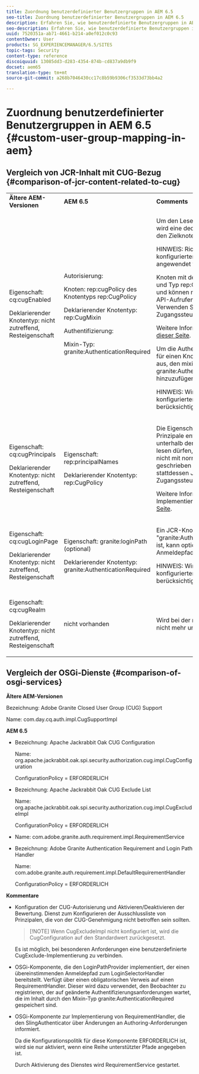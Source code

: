 ```yaml
---
title: Zuordnung benutzerdefinierter Benutzergruppen in AEM 6.5
seo-title: Zuordnung benutzerdefinierter Benutzergruppen in AEM 6.5
description: Erfahren Sie, wie benutzerdefinierte Benutzergruppen in AEM zugeordnet werden.
seo-description: Erfahren Sie, wie benutzerdefinierte Benutzergruppen in AEM zugeordnet werden.
uuid: 7520351a-ab71-4661-b214-a0ef012c0c93
contentOwner: User
products: SG_EXPERIENCEMANAGER/6.5/SITES
topic-tags: Security
content-type: reference
discoiquuid: 13085dd3-d283-4354-874b-cd837a9db9f9
docset: aem65
translation-type: tm+mt
source-git-commit: a268b7046430cc17c8b59b9306cf3533d73bb4a2

---
```



# Zuordnung benutzerdefinierter Benutzergruppen in AEM 6.5 {#custom-user-group-mapping-in-aem}

## Vergleich von JCR-Inhalt mit CUG-Bezug {#comparison-of-jcr-content-related-to-cug}

<table>
 <tbody>
  <tr>
   <td><strong>Ältere AEM-Versionen</strong></td>
   <td><strong>AEM 6.5</strong></td>
   <td><strong>Comments</strong></td>
  </tr>
  <tr>
   <td><p>Eigenschaft: cq:cugEnabled</p> <p>Deklarierender Knotentyp: nicht zutreffend, Resteigenschaft</p> </td>
   <td><p>Autorisierung:</p> <p>Knoten: rep:cugPolicy des Knotentyps rep:CugPolicy</p> <p>Deklarierender Knotentyp: rep:CugMixin</p> <p> </p> <p> </p> <p> </p> Authentifizierung:</p> <p>Mixin-Typ: granite:AuthenticationRequired</p> </td>
   <td><p>Um den Lesezugriff einzuschränken, wird eine dedizierte CUG-Richtlinie auf den Zielknoten angewendet.</p> <p>HINWEIS: Richtlinien können nur für die konfigurierten unterstützten Pfade angewendet werden.</p> <p>Knoten mit dem Namen rep:Cugpolicy und Typ rep:Cugpolicy sind geschützt und können nicht mit normalen JCR-API-Aufrufen geschrieben werden. Verwenden Sie stattdessen JCR-Zugangssteuerungsverwaltung.</p> <p>Weitere Informationen finden Sie auf <a href="https://jackrabbit.apache.org/oak/docs/security/authorization/cug.html">dieser Seite</a>.</p> <p>Um die Authentifizierungsanforderung für einen Knoten zu erzwingen, reicht es aus, den mixin-Typ granite:AuthenticationRequired hinzuzufügen.</p> <p>HINWEIS: Wird nur unter den konfigurierten unterstützten Pfaden berücksichtigt.</p> </td>
  </tr>
  <tr>
   <td><p>Eigenschaft: cq:cugPrincipals</p> <p>Deklarierender Knotentyp: nicht zutreffend, Resteigenschaft</p> </td>
   <td><p>Eigenschaft: rep:principalNames</p> <p>Deklarierender Knotentyp: rep:CugPolicy</p> </td>
   <td><p>Die Eigenschaft, die die Namen der Prinzipale enthält, die den Inhalt unterhalb der eingeschränkten CUG lesen dürfen, ist geschützt und kann nicht mit normalen JCR-API-Aufrufen geschrieben werden. Verwenden Sie stattdessen JCR-Zugangssteuerungsverwaltung.</p> <p>Weitere Informationen zur Implementierung finden Sie auf <a href="https://svn.apache.org/repos/asf/jackrabbit/trunk/jackrabbitapi/src/main/java/org/apache/jackrabbit/api/security/authorization/PrincipalSetPolicy.java">dieser Seite</a>.</p> </td>
  </tr>
  <tr>
   <td><p>Eigenschaft: cq:cugLoginPage</p> <p>Deklarierender Knotentyp: nicht zutreffend, Resteigenschaft</p> </td>
   <td><p>Eigenschaft: granite:loginPath (optional)</p> <p>Deklarierender Knotentyp: granite:AuthenticationRequired</p> </td>
   <td><p>Ein JCR-Knoten, für den der mixin-Typ "granite:AuthenticationRequired"definiert ist, kann optional einen alternativen Anmeldepfad definieren.</p> <p>HINWEIS: Wird nur unter den konfigurierten unterstützten Pfaden berücksichtigt.</p> </td>
  </tr>
  <tr>
   <td><p>Eigenschaft: cq:cugRealm</p> <p>Deklarierender Knotentyp: nicht zutreffend, Resteigenschaft</p> </td>
   <td>nicht vorhanden</td>
   <td>Wird bei der neuen Implementierung nicht mehr unterstützt.</td>
  </tr>
 </tbody>
</table>

## Vergleich der OSGi-Dienste {#comparison-of-osgi-services}

**Ältere AEM-Versionen**

Bezeichnung: Adobe Granite Closed User Group (CUG) Support

Name: com.day.cq.auth.impl.CugSupportImpl

**AEM 6.5**

* Bezeichnung: Apache Jackrabbit Oak CUG Configuration

   Name: org.apache.jackrabbit.oak.spi.security.authorization.cug.impl.CugConfiguration

   ConfigurationPolicy = ERFORDERLICH

* Bezeichnung: Apache Jackrabbit Oak CUG Exclude List

   Name: org.apache.jackrabbit.oak.spi.security.authorization.cug.impl.CugExcludeImpl

   ConfigurationPolicy = ERFORDERLICH

* Name: com.adobe.granite.auth.requirement.impl.RequirementService
* Bezeichnung: Adobe Granite Authentication Requirement and Login Path Handler

   Name: com.adobe.granite.auth.requirement.impl.DefaultRequirementHandler

   ConfigurationPolicy = ERFORDERLICH

**Kommentare**

* Konfiguration der CUG-Autorisierung und Aktivieren/Deaktivieren der Bewertung.
Dienst zum Konfigurieren der Ausschlussliste von Prinzipalen, die von der CUG-Genehmigung nicht betroffen sein sollten.

   >[!NOTE] Wenn CugExcludeImpl nicht konfiguriert ist, wird die CugConfiguration auf den Standardwert zurückgesetzt.

   Es ist möglich, bei besonderen Anforderungen eine benutzerdefinierte CugExclude-Implementierung zu verbinden.

* OSGi-Komponente, die den LoginPathProvider implementiert, der einen übereinstimmenden Anmeldepfad zum LoginSelectorHandler bereitstellt. Verfügt über einen obligatorischen Verweis auf einen RequirementHandler. Dieser wird dazu verwendet, den Beobachter zu registrieren, der auf geänderte Authentifizierungsanforderungen wartet, die im Inhalt durch den Mixin-Typ granite:AuthenticationRequired gespeichert sind.
* OSGi-Komponente zur Implementierung von RequirementHandler, die den SlingAuthenticator über Änderungen an Authoring-Anforderungen informiert.

   Da die Konfigurationspolitik für diese Komponente ERFORDERLICH ist, wird sie nur aktiviert, wenn eine Reihe unterstützter Pfade angegeben ist.

   Durch Aktivierung des Dienstes wird RequirementService gestartet.

<!-- nested tables not supported - text above is the table>
<table>
 <tbody>
  <tr>
   <td><strong>Older AEM Versions</strong></td>
   <td><strong>AEM 6.5</strong></td>
   <td><strong>Comments</strong></td>
  </tr>
  <tr>
   <td><p>Label: Adobe Granite Closed User Group (CUG) Support</p> <p>Name: com.day.cq.auth.impl.CugSupportImpl</p> </td>
   <td><p>Label: Apache Jackrabbit Oak CUG Configuration</p> <p>Name: org.apache.jackrabbit.oak.spi.security.authorization.cug.impl.CugConfiguration</p> <p>ConfigurationPolicy = REQUIRED</p> </td>
    <td><p>Label: Apache Jackrabbit Oak CUG Exclude List</p> <p>Name: org.apache.jackrabbit.oak.spi.security.authorization.cug.impl.CugExcludeImpl</p> <p>ConfigurationPolicy = REQUIRED</p> <p> </p> <p> </p> <p> </p> <p> </p> </td>
      </tr>
      <tr>
       <td>Name: com.adobe.granite.auth.requirement.impl.RequirementService</td>
      </tr>
      <tr>
       <td><p>Label: Adobe Granite Authentication Requirement and Login Path Handler</p> <p>Name: com.adobe.granite.auth.requirement.impl.DefaultRequirementHandler</p> <p>ConfigurationPolicy = REQUIRED</p> </td>
      </tr>
     </tbody>
    </table> </td>
   <td>
     <tbody>
      <tr>
       <td>Configuration of the CUG authorization and enable/disable the evaluation.</td>
      </tr>
      <tr>
       <td><p>Service to configure exclusion list of principals which should not be affected by the CUG authorization.</p> <p>NOTE: If the CugExcludeImpl is not configured, the CugConfiguration will fall back to the default.</p> <p>It is possible to plug a custom CugExclude implementation in case of special needs.</p> </td>
      </tr>
      <tr>
       <td>OSGi component implementing LoginPathProvider that exposes a matching login path to the LoginSelectorHandler. It has a mandatory reference to a RequirementHandler which is used to register the observer that listens to changed auth requirements stored in the content by the means of the granite:AuthenticationRequired mixin type. </td>
      </tr>
      <tr>
       <td><p>OSGi component implementing RequirementHandler that notifies the SlingAuthenticator about changes to authrequirements.</p> <p>As configuration policy for this component is REQUIRE it will only be activated if a set of supported paths is specified.</p> <p>Enabling the service will launch the RequirementService.</p> </td>
      </tr>
     </tbody>
     </td>
  </tr>
  <tr>
   <td> </td>
   <td> </td>
   <td> </td>
  </tr>
  <tr>
   <td> </td>
   <td> </td>
   <td> </td>
  </tr>
  <tr>
   <td> </td>
   <td> </td>
   <td> </td>
  </tr>
 </tbody>
</table>
-->

